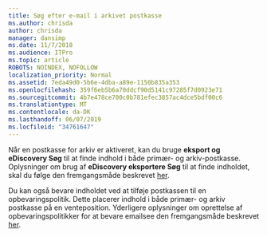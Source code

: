 ```yaml
---
title: Søg efter e-mail i arkivet postkasse
ms.author: chrisda
author: chrisda
manager: dansimp
ms.date: 11/7/2018
ms.audience: ITPro
ms.topic: article
ROBOTS: NOINDEX, NOFOLLOW
localization_priority: Normal
ms.assetid: 7eda49d0-5b6e-4dba-a89e-1150b835a353
ms.openlocfilehash: 359f6eb5b6a70ddcf90d5141c97285f7d0923e71
ms.sourcegitcommit: 4b7e478ce700c0b781efec3857ac4dce5bdf00c6
ms.translationtype: MT
ms.contentlocale: da-DK
ms.lasthandoff: 06/07/2019
ms.locfileid: "34761647"
---
```

Når en postkasse for arkiv er aktiveret, kan du bruge **eksport og eDiscovery Søg** til at finde indhold i både primær- og arkiv-postkasse. Oplysninger om brug af **eDiscovery eksportere Søg** til at finde indholdet, skal du følge den fremgangsmåde beskrevet [her](https://docs.microsoft.com/office365/securitycompliance/export-search-results).
  
Du kan også bevare indholdet ved at tilføje postkassen til en opbevaringspolitik. Dette placerer indhold i både primær- og arkiv postkasse på en venteposition. Yderligere oplysninger om oprettelse af opbevaringspolitikker for at bevare emailsee den fremgangsmåde beskrevet [her](https://docs.microsoft.com/Office365/securitycompliance/retention-policies).
  

